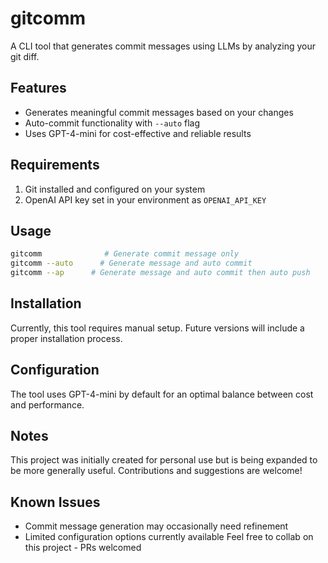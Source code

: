 # gitcomm

A CLI tool that generates commit messages using LLMs by analyzing your git diff.

## Features

- Generates meaningful commit messages based on your changes
- Auto-commit functionality with `--auto` flag
- Uses GPT-4-mini for cost-effective and reliable results

## Requirements

1. Git installed and configured on your system
2. OpenAI API key set in your environment as `OPENAI_API_KEY`

## Usage

```bash
gitcomm              # Generate commit message only
gitcomm --auto      # Generate message and auto commit
gitcomm --ap      # Generate message and auto commit then auto push
```

## Installation

Currently, this tool requires manual setup. Future versions will include a proper installation process.

## Configuration

The tool uses GPT-4-mini by default for an optimal balance between cost and performance.

## Notes

This project was initially created for personal use but is being expanded to be more generally useful. Contributions and suggestions are welcome!

## Known Issues

- Commit message generation may occasionally need refinement
- Limited configuration options currently available
  Feel free to collab on this project - PRs welcomed
